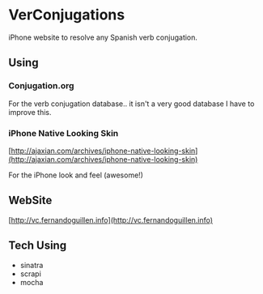 VerConjugations
=========
iPhone website to resolve any Spanish verb conjugation.

Using
---------
### Conjugation.org
For the verb conjugation database.. it isn't a very good database I have to improve this.

### iPhone Native Looking Skin
[http://ajaxian.com/archives/iphone-native-looking-skin](http://ajaxian.com/archives/iphone-native-looking-skin)

For the iPhone look and feel (awesome!)

WebSite
----------
[http://vc.fernandoguillen.info](http://vc.fernandoguillen.info)

Tech Using
----------
+ sinatra
+ scrapi
+ mocha
